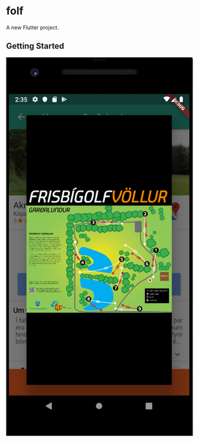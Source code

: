 # folf

A new Flutter project.

## Getting Started

![Alt text](myndir/yfirlitskort.png?raw=true "Title")
